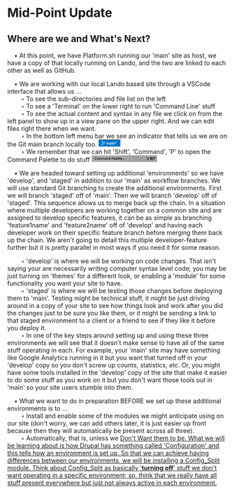
# Mid-Point Update

## Where are we and What's Next?

&nbsp;&nbsp;&nbsp;&nbsp;• At this point, we have Platform.sh running our 'main' site as host, we have a copy of that locally running on Lando, and the two are linked to each other as well as GitHub.<br>

&nbsp;&nbsp;&nbsp;&nbsp;• We are working with our local Lando based site through a VSCode interface that allows us …<br>
&nbsp;&nbsp;&nbsp;&nbsp;&nbsp;&nbsp;&nbsp;&nbsp;◦ To see the sub-directories and file list on the left<br>
&nbsp;&nbsp;&nbsp;&nbsp;&nbsp;&nbsp;&nbsp;&nbsp;◦ To see a 'Terminal' on the lower right to run 'Command Line' stuff<br>&nbsp;&nbsp;&nbsp;&nbsp;&nbsp;&nbsp;&nbsp;&nbsp;◦ To see the actual content and syntax in any file we click on from the left panel to show up in a view pane on the upper right.  And we can edit files right there when we want.<br>
&nbsp;&nbsp;&nbsp;&nbsp;&nbsp;&nbsp;&nbsp;&nbsp;◦ In the bottom left menu bar we see an indicator that tells us we are on the Git main branch locally too. <img src="../cicd/captures/midpoint1.png"  width="50"><br> 
&nbsp;&nbsp;&nbsp;&nbsp;&nbsp;&nbsp;&nbsp;&nbsp;◦ We remember that we can hit 'Shift', 'Command', 'P' to open the Command Palette to do stuff <img src="../cicd/captures/midpoint2.png"  width="150"><br> 

&nbsp;&nbsp;&nbsp;&nbsp;• We are headed toward setting up additional 'environments' so we have 'develop', and 'staged' in addition to our 'main' as workflow branches.  We will use standard Git branching to create the additional environments.  First we will branch 'staged' off of 'main'.  Then we will branch 'develop' off of 'staged'.  This sequence allows us to merge back up the chain.  In a situation where multiple developers are working together on a common site and are assigned to develop specific features, it can be as simple as branching 'feature1name' and 'feature2name' off of 'develop' and having each developer work on their specific feature branch before merging them back up the chain.  We aren't going to detail this multiple developer-feature further but it is pretty parallel in most ways if you need it for some reason.<br> 

&nbsp;&nbsp;&nbsp;&nbsp;&nbsp;&nbsp;&nbsp;&nbsp;◦ 'develop' is where we will be working on code changes.  That isn't saying your are necessarily writing computer syntax level code; you may be just turning on 'themes' for a different look, or enabling a 'module' for some functionality you want your site to have.<br> 
&nbsp;&nbsp;&nbsp;&nbsp;&nbsp;&nbsp;&nbsp;&nbsp;◦ 'staged' is where we will be testing those changes before deploying them to 'main'.  Testing might be technical stuff, it might be just driving around in a copy of your site to see how things look and work after you did the changes just to be sure you like them, or it might be sending a link to that staged environment to a client or a friend to see if they like it before you deploy it.<br> 
&nbsp;&nbsp;&nbsp;&nbsp;&nbsp;&nbsp;&nbsp;&nbsp;◦ In one of the key steps around setting up and using these three environments we will see that it doesn't make sense to have all of the same stuff operating in each.  For example, your 'main' site may have something like Google Analytics running in it but you want that turned off in your 'develop' copy so you don't screw up counts, statistics, etc.  Or, you might have some tools installed in the 'develop' copy of the site that make it easier to do some stuff as you work on it but you don't want those tools out in 'main' so your site users stumble into them.<br>

&nbsp;&nbsp;&nbsp;&nbsp;• What we want to do in preparation BEFORE we set up these additional environments is to …<br>
&nbsp;&nbsp;&nbsp;&nbsp;&nbsp;&nbsp;&nbsp;&nbsp;◦ Install and enable some of the modules we might anticipate using on our site (don't worry, we can add others later, it is just easier up front because then they will automatically be present across all three).<br>
&nbsp;&nbsp;&nbsp;&nbsp;&nbsp;&nbsp;&nbsp;&nbsp;◦ Automatically, that is, unless we <u>Don't Want<u> them to be.  What we will be learning about is how Drupal has something called 'Configuration' and this tells how an environment is set up.  So that we can achieve having differences between our environments, we will be installing a Config_Split module.  Think about Config_Split as basically '**turning off**' stuff we don't want operating in a specific environment; so, think that we really have all stuff present everywhere but just not always active in each environment.<br> 
